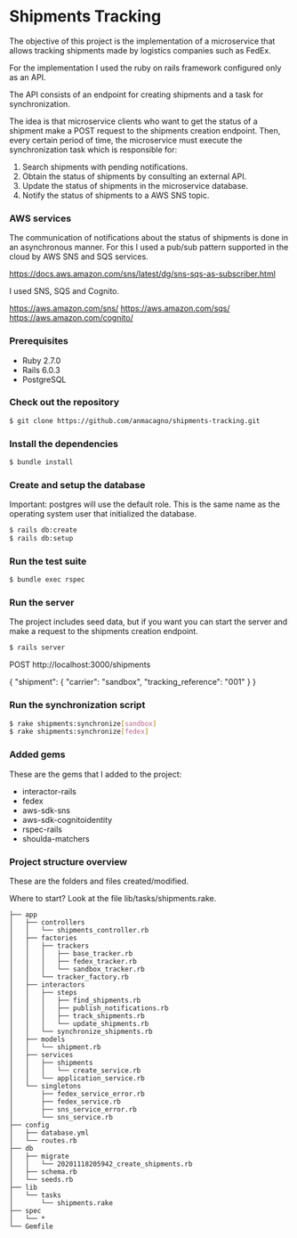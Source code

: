 # Shipments Tracking

The objective of this project is the implementation of a microservice that allows tracking shipments made by logistics companies such as FedEx.

For the implementation I used the ruby on rails framework configured only as an API.

The API consists of an endpoint for creating shipments and a task for synchronization.

The idea is that microservice clients who want to get the status of a shipment make a POST request to the shipments creation endpoint. Then, every certain period of time, the microservice must execute the synchronization task which is responsible for:

1) Search shipments with pending notifications.
2) Obtain the status of shipments by consulting an external API.
3) Update the status of shipments in the microservice database.
4) Notify the status of shipments to a AWS SNS topic.

### AWS services

The communication of notifications about the status of shipments is done in an asynchronous manner. For this I used a pub/sub pattern supported in the cloud by AWS SNS and SQS services.

https://docs.aws.amazon.com/sns/latest/dg/sns-sqs-as-subscriber.html

I used SNS, SQS and Cognito.

https://aws.amazon.com/sns/
https://aws.amazon.com/sqs/
https://aws.amazon.com/cognito/

### Prerequisites

- Ruby 2.7.0
- Rails 6.0.3
- PostgreSQL

### Check out the repository

```bash
$ git clone https://github.com/anmacagno/shipments-tracking.git
```

### Install the dependencies

```bash
$ bundle install
```

### Create and setup the database

Important: postgres will use the default role. This is the same name as the operating system user that initialized the database.

```bash
$ rails db:create
$ rails db:setup
```

### Run the test suite

```bash
$ bundle exec rspec
```

### Run the server

The project includes seed data, but if you want you can start the server and make a request to the shipments creation endpoint.

```bash
$ rails server
```

POST http://localhost:3000/shipments

{
  "shipment": {
    "carrier": "sandbox",
    "tracking_reference": "001"
  }
}

### Run the synchronization script

```bash
$ rake shipments:synchronize[sandbox]
$ rake shipments:synchronize[fedex]
```

### Added gems

These are the gems that I added to the project:

- interactor-rails
- fedex
- aws-sdk-sns
- aws-sdk-cognitoidentity
- rspec-rails
- shoulda-matchers

### Project structure overview

These are the folders and files created/modified.

Where to start? Look at the file lib/tasks/shipments.rake.

```
├── app
│   ├── controllers
│   │   └── shipments_controller.rb
│   ├── factories
│   │   ├── trackers
│   │   │   ├── base_tracker.rb
│   │   │   ├── fedex_tracker.rb
│   │   │   └── sandbox_tracker.rb
│   │   └── tracker_factory.rb
│   ├── interactors
│   │   ├── steps
│   │   │   ├── find_shipments.rb
│   │   │   ├── publish_notifications.rb
│   │   │   ├── track_shipments.rb
│   │   │   └── update_shipments.rb
│   │   └── synchronize_shipments.rb
│   ├── models
│   │   └── shipment.rb
│   ├── services
│   │   ├── shipments
│   │   │   └── create_service.rb
│   │   └── application_service.rb
│   └── singletons
│       ├── fedex_service_error.rb
│       ├── fedex_service.rb
│       ├── sns_service_error.rb
│       └── sns_service.rb
├── config
│   ├── database.yml
│   └── routes.rb
├── db
│   ├── migrate
│   │   └── 20201118205942_create_shipments.rb
│   ├── schema.rb
│   └── seeds.rb
├── lib
│   └── tasks
│       └── shipments.rake
├── spec
│   └── *
└── Gemfile
```
